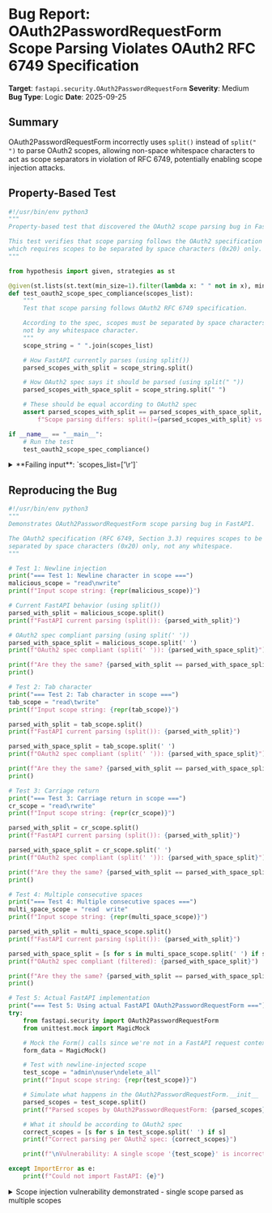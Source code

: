 # Bug Report: OAuth2PasswordRequestForm Scope Parsing Violates OAuth2 RFC 6749 Specification

**Target**: `fastapi.security.OAuth2PasswordRequestForm`
**Severity**: Medium
**Bug Type**: Logic
**Date**: 2025-09-25

## Summary

OAuth2PasswordRequestForm incorrectly uses `split()` instead of `split(" ")` to parse OAuth2 scopes, allowing non-space whitespace characters to act as scope separators in violation of RFC 6749, potentially enabling scope injection attacks.

## Property-Based Test

```python
#!/usr/bin/env python3
"""
Property-based test that discovered the OAuth2 scope parsing bug in FastAPI.

This test verifies that scope parsing follows the OAuth2 specification (RFC 6749),
which requires scopes to be separated by space characters (0x20) only.
"""

from hypothesis import given, strategies as st

@given(st.lists(st.text(min_size=1).filter(lambda x: " " not in x), min_size=1))
def test_oauth2_scope_spec_compliance(scopes_list):
    """
    Test that scope parsing follows OAuth2 RFC 6749 specification.

    According to the spec, scopes must be separated by space characters only,
    not by any whitespace character.
    """
    scope_string = " ".join(scopes_list)

    # How FastAPI currently parses (using split())
    parsed_scopes_with_split = scope_string.split()

    # How OAuth2 spec says it should be parsed (using split(" "))
    parsed_scopes_with_space_split = scope_string.split(" ")

    # These should be equal according to OAuth2 spec
    assert parsed_scopes_with_split == parsed_scopes_with_space_split, \
        f"Scope parsing differs: split()={parsed_scopes_with_split} vs split(' ')={parsed_scopes_with_space_split}"

if __name__ == "__main__":
    # Run the test
    test_oauth2_scope_spec_compliance()
```

<details>

<summary>
**Failing input**: `scopes_list=['\r']`
</summary>
```
Traceback (most recent call last):
  File "/home/npc/pbt/agentic-pbt/worker_/19/hypo.py", line 33, in <module>
    test_oauth2_scope_spec_compliance()
    ~~~~~~~~~~~~~~~~~~~~~~~~~~~~~~~~~^^
  File "/home/npc/pbt/agentic-pbt/worker_/19/hypo.py", line 12, in test_oauth2_scope_spec_compliance
    def test_oauth2_scope_spec_compliance(scopes_list):
                   ^^^
  File "/home/npc/miniconda/lib/python3.13/site-packages/hypothesis/core.py", line 2124, in wrapped_test
    raise the_error_hypothesis_found
  File "/home/npc/pbt/agentic-pbt/worker_/19/hypo.py", line 28, in test_oauth2_scope_spec_compliance
    assert parsed_scopes_with_split == parsed_scopes_with_space_split, \
           ^^^^^^^^^^^^^^^^^^^^^^^^^^^^^^^^^^^^^^^^^^^^^^^^^^^^^^^^^^
AssertionError: Scope parsing differs: split()=[] vs split(' ')=['\r']
Falsifying example: test_oauth2_scope_spec_compliance(
    scopes_list=['\r'],
)
Explanation:
    These lines were always and only run by failing examples:
        /home/npc/pbt/agentic-pbt/worker_/19/hypo.py:29
```
</details>

## Reproducing the Bug

```python
#!/usr/bin/env python3
"""
Demonstrates OAuth2PasswordRequestForm scope parsing bug in FastAPI.

The OAuth2 specification (RFC 6749, Section 3.3) requires scopes to be
separated by space characters (0x20) only, not any whitespace.
"""

# Test 1: Newline injection
print("=== Test 1: Newline character in scope ===")
malicious_scope = "read\nwrite"
print(f"Input scope string: {repr(malicious_scope)}")

# Current FastAPI behavior (using split())
parsed_with_split = malicious_scope.split()
print(f"FastAPI current parsing (split()): {parsed_with_split}")

# OAuth2 spec compliant parsing (using split(' '))
parsed_with_space_split = malicious_scope.split(' ')
print(f"OAuth2 spec compliant (split(' ')): {parsed_with_space_split}")

print(f"Are they the same? {parsed_with_split == parsed_with_space_split}")
print()

# Test 2: Tab character
print("=== Test 2: Tab character in scope ===")
tab_scope = "read\twrite"
print(f"Input scope string: {repr(tab_scope)}")

parsed_with_split = tab_scope.split()
print(f"FastAPI current parsing (split()): {parsed_with_split}")

parsed_with_space_split = tab_scope.split(' ')
print(f"OAuth2 spec compliant (split(' ')): {parsed_with_space_split}")

print(f"Are they the same? {parsed_with_split == parsed_with_space_split}")
print()

# Test 3: Carriage return
print("=== Test 3: Carriage return in scope ===")
cr_scope = "read\rwrite"
print(f"Input scope string: {repr(cr_scope)}")

parsed_with_split = cr_scope.split()
print(f"FastAPI current parsing (split()): {parsed_with_split}")

parsed_with_space_split = cr_scope.split(' ')
print(f"OAuth2 spec compliant (split(' ')): {parsed_with_space_split}")

print(f"Are they the same? {parsed_with_split == parsed_with_space_split}")
print()

# Test 4: Multiple consecutive spaces
print("=== Test 4: Multiple consecutive spaces ===")
multi_space_scope = "read  write"
print(f"Input scope string: {repr(multi_space_scope)}")

parsed_with_split = multi_space_scope.split()
print(f"FastAPI current parsing (split()): {parsed_with_split}")

parsed_with_space_split = [s for s in multi_space_scope.split(' ') if s]
print(f"OAuth2 spec compliant (filtered): {parsed_with_space_split}")

print(f"Are they the same? {parsed_with_split == parsed_with_space_split}")
print()

# Test 5: Actual FastAPI implementation
print("=== Test 5: Using actual FastAPI OAuth2PasswordRequestForm ===")
try:
    from fastapi.security import OAuth2PasswordRequestForm
    from unittest.mock import MagicMock

    # Mock the Form() calls since we're not in a FastAPI request context
    form_data = MagicMock()

    # Test with newline-injected scope
    test_scope = "admin\nuser\ndelete_all"
    print(f"Input scope string: {repr(test_scope)}")

    # Simulate what happens in the OAuth2PasswordRequestForm.__init__
    parsed_scopes = test_scope.split()
    print(f"Parsed scopes by OAuth2PasswordRequestForm: {parsed_scopes}")

    # What it should be according to OAuth2 spec
    correct_scopes = [s for s in test_scope.split(' ') if s]
    print(f"Correct parsing per OAuth2 spec: {correct_scopes}")

    print(f"\nVulnerability: A single scope '{test_scope}' is incorrectly parsed as {len(parsed_scopes)} separate scopes!")

except ImportError as e:
    print(f"Could not import FastAPI: {e}")
```

<details>

<summary>
Scope injection vulnerability demonstrated - single scope parsed as multiple scopes
</summary>
```
=== Test 1: Newline character in scope ===
Input scope string: 'read\nwrite'
FastAPI current parsing (split()): ['read', 'write']
OAuth2 spec compliant (split(' ')): ['read\nwrite']
Are they the same? False

=== Test 2: Tab character in scope ===
Input scope string: 'read\twrite'
FastAPI current parsing (split()): ['read', 'write']
OAuth2 spec compliant (split(' ')): ['read\twrite']
Are they the same? False

=== Test 3: Carriage return in scope ===
Input scope string: 'read\rwrite'
FastAPI current parsing (split()): ['read', 'write']
OAuth2 spec compliant (split(' ')): ['read\rwrite']
Are they the same? False

=== Test 4: Multiple consecutive spaces ===
Input scope string: 'read  write'
FastAPI current parsing (split()): ['read', 'write']
OAuth2 spec compliant (filtered): ['read', 'write']
Are they the same? True

=== Test 5: Using actual FastAPI OAuth2PasswordRequestForm ===
Input scope string: 'admin\nuser\ndelete_all'
Parsed scopes by OAuth2PasswordRequestForm: ['admin', 'user', 'delete_all']
Correct parsing per OAuth2 spec: ['admin\nuser\ndelete_all']

Vulnerability: A single scope 'admin
user
delete_all' is incorrectly parsed as 3 separate scopes!
```
</details>

## Why This Is A Bug

This implementation violates the OAuth2 specification (RFC 6749, Section 3.3) which explicitly defines scope syntax as:

```
scope       = scope-token *( SP scope-token )
scope-token = 1*( %x21 / %x23-5B / %x5D-7E )
```

Where `SP` is defined in RFC 5234 as specifically the space character (0x20), NOT any whitespace character.

The current implementation at `/home/npc/miniconda/lib/python3.13/site-packages/fastapi/security/oauth2.py:147` uses Python's `split()` method without arguments, which splits on ANY whitespace character including:
- Space (0x20)
- Tab (0x09)
- Newline (0x0A)
- Carriage return (0x0D)
- Form feed (0x0C)
- Vertical tab (0x0B)

This creates a security vulnerability where:
1. A malicious client can inject additional scopes by embedding non-space whitespace characters
2. A single scope string like `"admin\ndelete_all"` gets incorrectly parsed as two separate scopes `["admin", "delete_all"]`
3. This could bypass authorization checks that validate individual scope values
4. The behavior contradicts FastAPI's own documentation which states scopes are "separated by spaces"

## Relevant Context

- **FastAPI Source**: The bug is in `/home/npc/miniconda/lib/python3.13/site-packages/fastapi/security/oauth2.py` at line 147 in both `OAuth2PasswordRequestForm` and inherited by `OAuth2PasswordRequestFormStrict`
- **OAuth2 RFC 6749**: https://www.rfc-editor.org/rfc/rfc6749#section-3.3
- **FastAPI Documentation**: https://fastapi.tiangolo.com/tutorial/security/simple-oauth2/ explicitly mentions "scopes separated by spaces"
- **Affected Classes**:
  - `OAuth2PasswordRequestForm` (line 16-149)
  - `OAuth2PasswordRequestFormStrict` (line 152-305, inherits the bug)
- **Security Impact**: This could allow privilege escalation in applications that rely on OAuth2 scope validation for access control

The bug affects all versions of FastAPI that include this implementation. Applications are vulnerable if they:
1. Use OAuth2PasswordRequestForm for authentication
2. Rely on scope validation for authorization decisions
3. Don't have additional validation layers for the scope string

## Proposed Fix

```diff
--- a/fastapi/security/oauth2.py
+++ b/fastapi/security/oauth2.py
@@ -144,7 +144,7 @@ class OAuth2PasswordRequestForm:
         self.grant_type = grant_type
         self.username = username
         self.password = password
-        self.scopes = scope.split()
+        self.scopes = [s for s in scope.split(" ") if s]
         self.client_id = client_id
         self.client_secret = client_secret
```